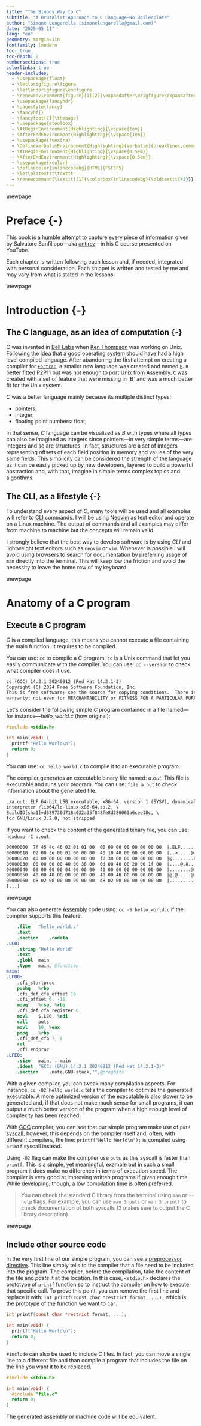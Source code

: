 ```yaml
---
title: "The Bloody Way to C"
subtitle: "A Brutalist Approach to C Language—No Boilerplate"
author: "Simone Lungarella (simonelungarella@gmail.com)"
date: "2025-05-11"
lang: "en"
geometry: margin=1in
fontfamily: lmodern
toc: true
toc-depth: 2
numbersections: true
colorlinks: true
header-includes:
  - \usepackage{float}
  - \let\origfigure\figure
  - \let\endorigfigure\endfigure
  - \renewenvironment{figure}[1][2]{\expandafter\origfigure\expandafter[H]}{\endorigfigure}
  - \usepackage{fancyhdr}
  - \pagestyle{fancy}
  - \fancyhf{}
  - \fancyfoot[C]{\thepage}
  - \usepackage{etoolbox}
  - \AtBeginEnvironment{Highlighting}{\vspace{1em}}
  - \AfterEndEnvironment{Highlighting}{\vspace{1em}}
  - \usepackage{fvextra}
  - \DefineVerbatimEnvironment{Highlighting}{Verbatim}{breaklines,commandchars=\\\{\},xleftmargin=1em}
  - \AtBeginEnvironment{Highlighting}{\vspace{0.5em}}
  - \AfterEndEnvironment{Highlighting}{\vspace{0.5em}}
  - \usepackage{xcolor}
  - \definecolor{inlinecodebg}{HTML}{F5F5F5}
  - \let\oldtexttt\texttt
  - \renewcommand{\texttt}[1]{\colorbox{inlinecodebg}{\oldtexttt{#1}}}
---
```


\newpage

# Preface {-}

This book is a humble attempt to capture every piece of information given by Salvatore Sanfilippo—aka [antirez](https://github.com/antirez)—in his C course presented on YouTube.

Each chapter is written following each lesson and, if needed, integrated with personal consideration. Each snippet is written and tested by me and may vary from what is stated in the lessons.

\newpage

# Introduction {-}

## The C language, as an idea of computation {-}
C was invented in [Bell Labs](https://it.wikipedia.org/wiki/Bell_Laboratories) when [Ken Thompson](https://it.wikipedia.org/wiki/Ken_Thompson) was working on Unix. Following the idea that a good operating system should have had a high level compiled language. After abandoning the first attempt on creating a compiler for [`Fortran`](https://it.wikipedia.org/wiki/Fortran), a smaller new language was created and named [`B`](https://en.wikipedia.org/wiki/B_(programming_language)). `B` better fitted [P2P11](https://en.wikipedia.org/wiki/PDP-11) but was not enough to port Unix from Assembly. [`C`](https://en.wikipedia.org/wiki/C_(programming_language)) was created with a set of feature that were missing in `B` and was a much better fit for the Unix system.

*C* was a better language mainly because its multiple distinct types:

- pointers;
- integer;
- floating point numbers: float;

In that sense, *C* language can be visualized as *B* with types where all types can also be imagined as integers since pointers—in very simple terms—are integers and so are structures. In fact, structures are a set of integers representing offsets of each field position in memory and values of the very same fields. This simplicity can be considered the strength of the language as it can be easily picked up by new developers, layered to build a powerful abstraction and, with that, imagine in simple terms complex topics and algorithms.

## The CLI, as a lifestyle {-}

To understand every aspect of *C*, many tools will be used and all examples will refer to [CLI](https://en.wikipedia.org/wiki/Command-line_interface) commands. I will be using [Neovim](https://neovim.io/) as text editor and operate on a Linux machine. The output of commands and all examples may differ from machine to machine but the concepts will remain valid.

I strongly believe that the best way to develop software is by using *CLI* and lightweight text editors such as `neovim` or `vim`. Whenever is possible I will avoid using browsers to search for documentation by preferring usage of `man` directly into the terminal. This will keep low the friction and avoid the necessity to leave the home row of my keyboard.

\newpage

# Anatomy of a C program

## Execute a C program

*C* is a compiled language, this means you cannot execute a file containing the main function. It requires to be compiled.

You can use: `cc` to compile a *C* program. `cc` is a Unix command that let you easily communicate with the compiler. You can use: `cc --version` to check what compiler does it use.

```txt
cc (GCC) 14.2.1 20240912 (Red Hat 14.2.1-3)
Copyright (C) 2024 Free Software Foundation, Inc.
This is free software; see the source for copying conditions.  There is NO
warranty; not even for MERCHANTABILITY or FITNESS FOR A PARTICULAR PURPOSE.
```


Let's consider the following simple *C* program contained in a file named—for instance—*hello_world.c* (how original):

```c
#include <stdio.h>

int main(void) {
  printf("Hello World\n");
  return 0;
}
```

You can use: `cc hello_world.c` to compile it to an executable program.

The compiler generates an executable binary file named: *a.out*. This file is executable and runs your program. You can use: `file a.out` to check information about the generated file.

```txt
./a.out: ELF 64-bit LSB executable, x86-64, version 1 (SYSV), dynamically linked, \
interpreter /lib64/ld-linux-x86-64.so.2, \
BuildID[sha1]=d589730d718a032a35f848fe8d280063a6cee18c, \
for GNU/Linux 3.2.0, not stripped
```

If you want to check the content of the generated binary file, you can use: `hexdump -C a.out`.

```txt
00000000  7f 45 4c 46 02 01 01 00  00 00 00 00 00 00 00 00  |.ELF............|
00000010  02 00 3e 00 01 00 00 00  40 10 40 00 00 00 00 00  |..>.....@.@.....|
00000020  40 00 00 00 00 00 00 00  f0 38 00 00 00 00 00 00  |@........8......|
00000030  00 00 00 00 40 00 38 00  0d 00 40 00 20 00 1f 00  |....@.8...@. ...|
00000040  06 00 00 00 04 00 00 00  40 00 00 00 00 00 00 00  |........@.......|
00000050  40 00 40 00 00 00 00 00  40 00 40 00 00 00 00 00  |@.@.....@.@.....|
00000060  d8 02 00 00 00 00 00 00  d8 02 00 00 00 00 00 00  |................|
[...]
```

\newpage

You can also generate [Assembly](https://en.wikipedia.org/wiki/Assembly_language) code using: `cc -S hello_world.c` if the compiler supports this feature.

```gnuassembler
	.file	"hello_world.c"
	.text
	.section	.rodata
.LC0:
	.string	"Hello World"
	.text
	.globl	main
	.type	main, @function
main:
.LFB0:
	.cfi_startproc
	pushq	%rbp
	.cfi_def_cfa_offset 16
	.cfi_offset 6, -16
	movq	%rsp, %rbp
	.cfi_def_cfa_register 6
	movl	$.LC0, %edi
	call	puts
	movl	$0, %eax
	popq	%rbp
	.cfi_def_cfa 7, 8
	ret
	.cfi_endproc
.LFE0:
	.size	main, .-main
	.ident	"GCC: (GNU) 14.2.1 20240912 (Red Hat 14.2.1-3)"
	.section	.note.GNU-stack,"",@progbits
```

With a given compiler, you can tweak many compilation aspects. For instance, `cc -O2 hello_world.c` tells the compiler to optimize the generated executable. A more optimized version of the executable is also slower to be generated and, if that does not make much sense for small programs, it can output a much better version of the program when a high enough level of complexity has been reached.

With [GCC](https://en.wikipedia.org/wiki/GNU_Compiler_Collection) compiler, you can see that our simple program make use of `puts` [syscall](https://en.wikipedia.org/wiki/System_call), however, this depends on the compiler itself and, often, with different compilers, the line: `printf("Hello World\n");` is compiled using `printf` syscall instead.

Using `-O2` flag can make the compiler use `puts` as this syscall is faster than `printf`. This is a simple, yet meaningful, example but in such a small program it does make no difference in terms of execution speed. The compiler is very good at improving written programs if given enough time. While developing, though, a low compilation time is often preferred.

> You can check the standard C library from the terminal using `man` or `--help` flags. For example, you can use `man 3 puts` or `man 3 printf` to check documentation of both syscalls (3 makes sure to output the C library description).

\newpage

## Include other source code
In the very first line of our simple program, you can see a [preprocessor](https://en.wikipedia.org/wiki/Preprocessor) [directive](https://en.wikipedia.org/wiki/Directive_(programming)). This line simply tells to the compiler that a file need to be included into the program. The compiler, before the compilation, take the content of the file and _paste_ it at the location. In this case, `<stdio.h>` declares the prototype of `printf` function so to instruct the compiler on how to execute that specific call. To prove this point, you can remove the first line and replace it with: `int printf(const char *restrict format, ...);` which is the prototype of the function we want to call.

```c
int printf(const char *restrict format, ...);

int main(void) {
  printf("Hello World\n");
  return 0;
}
```

`#include` can also be used to include *C* files. In fact, you can move a single line to a different file and than compile a program that includes the file on the line you want it to be replaced.

```c
#include <stdio.h>

int main(void) {
  #include "file.c"
  return 0;
}
```

The generated assembly or machine code will be equivalent.
